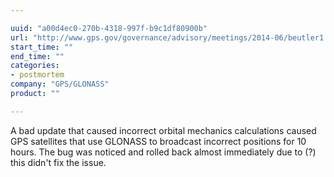 ```yaml
---

uuid: "a00d4ec0-270b-4318-997f-b9c1df80900b"
url: "http://www.gps.gov/governance/advisory/meetings/2014-06/beutler1.pdf"
start_time: ""
end_time: ""
categories:
- postmortem
company: "GPS/GLONASS"
product: ""

---
```


A bad update that caused incorrect orbital mechanics calculations caused GPS satellites that use GLONASS to broadcast incorrect positions for 10 hours. The bug was noticed and rolled back almost immediately due to (?) this didn't fix the issue.
